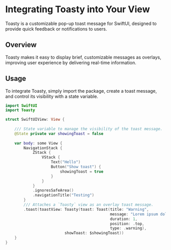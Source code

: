 # Integrating Toasty into Your View

Toasty is a customizable pop-up toast message for SwiftUI, designed to provide quick feedback or notifications to users.

## Overview

Toasty makes it easy to display brief, customizable messages as overlays, improving user experience by delivering real-time information.


## Usage
To integrate Toasty, simply import the package, create a toast message, and control its visibility with a state variable.

```swift
import SwiftUI
import Toasty

struct SwiftUIView: View {
    
    /// State variable to manage the visibility of the toast message.
    @State private var showingToast = false
    
    var body: some View {
        NavigationStack {
            ZStack {
                VStack {
                    Text("Hello")
                    Button("Show toast") {
                        showingToast = true
                    }
                }
            }
            .ignoresSafeArea()
            .navigationTitle("Testing")
        }
        /// Attaches a `Toasty` view as an overlay toast message.
        .toast(toastView: Toasty(toast: Toast(title: "Warning",
                                              message: "Lorem ipsum dolor sit amet, consectetur adipiscing elit.", 
                                              duration: 1, 
                                              position: .top, 
                                              type: .warning), 
                          showToast: $showingToast))
    }
}
```

